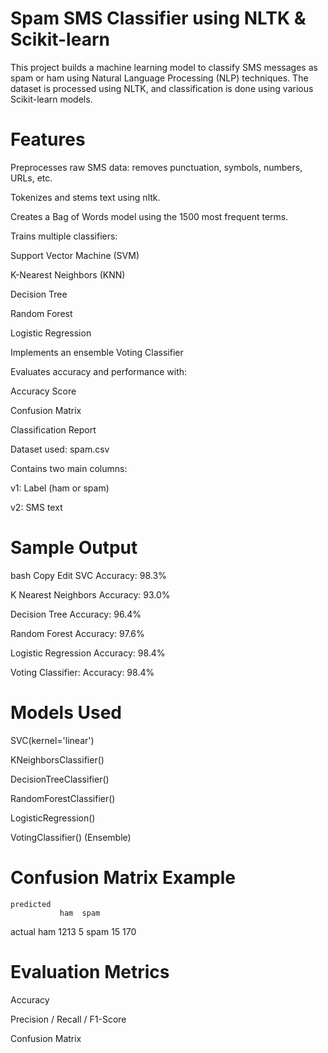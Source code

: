 # Spam SMS Classifier using NLTK & Scikit-learn
This project builds a machine learning model to classify SMS messages as spam or ham using Natural Language Processing (NLP) techniques. The dataset is processed using NLTK, and classification is done using various Scikit-learn models.
# Features
Preprocesses raw SMS data: removes punctuation, symbols, numbers, URLs, etc.

Tokenizes and stems text using nltk.

Creates a Bag of Words model using the 1500 most frequent terms.

Trains multiple classifiers:

Support Vector Machine (SVM)

K-Nearest Neighbors (KNN)

Decision Tree

Random Forest

Logistic Regression

Implements an ensemble Voting Classifier

Evaluates accuracy and performance with:

Accuracy Score

Confusion Matrix

Classification Report

Dataset used: spam.csv

Contains two main columns:

v1: Label (ham or spam)

v2: SMS text

# Sample Output
bash
Copy
Edit
SVC Accuracy: 98.3%

K Nearest Neighbors Accuracy: 93.0%

Decision Tree Accuracy: 96.4%

Random Forest Accuracy: 97.6%

Logistic Regression Accuracy: 98.4%

Voting Classifier: Accuracy: 98.4%

# Models Used
SVC(kernel='linear')

KNeighborsClassifier()

DecisionTreeClassifier()

RandomForestClassifier()

LogisticRegression()

VotingClassifier() (Ensemble)

# Confusion Matrix Example
    predicted
               ham  spam
actual ham     1213    5
       spam      15   170

# Evaluation Metrics
Accuracy

Precision / Recall / F1-Score

Confusion Matrix



